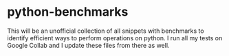 # python-benchmarks
This will be an unofficial collection of all snippets with benchmarks to identify efficient ways to perform operations on python. I run all my tests on Google Collab and I update these files from there as well.
